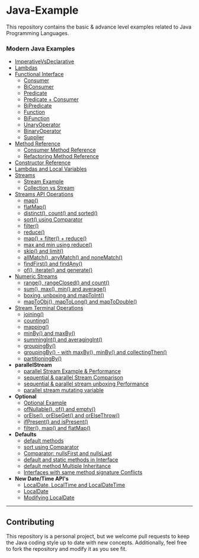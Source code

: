 # Java-Example
This repository contains the basic &amp; advance level examples related to Java Programming Languages.

### Modern Java Examples

  * [ImperativeVsDeclarative](Modern-Java-Examples/src/com/learn/imperativevsdeclarative)
  * [Lambdas](Modern-Java-Examples/src/com/learn/lambdas)
  * [Functional Interface](Modern-Java-Examples/src/com/learn/functionalInterfaces)
    * [Consumer](Modern-Java-Examples/src/com/learn/functionalInterfaces/ConsumerExample.java)
    * [BiConsumer](Modern-Java-Examples/src/com/learn/functionalInterfaces/BiConsumerExample.java)
    * [Predicate](Modern-Java-Examples/src/com/learn/functionalInterfaces/PredicateExample.java)
    * [Predicate + Consumer](Modern-Java-Examples/src/com/learn/functionalInterfaces/PredicateAndConsumerExample.java)
    * [BiPredicate](Modern-Java-Examples/src/com/learn/functionalInterfaces/BiPredicateExample.java)
    * [Function](Modern-Java-Examples/src/com/learn/functionalInterfaces/FunctionExample.java)
    * [BiFunction](Modern-Java-Examples/src/com/learn/functionalInterfaces/BiFunctionExample.java)
    * [UnaryOperator](Modern-Java-Examples/src/com/learn/functionalInterfaces/UnaryOperatorExample.java)
    * [BinaryOperator](Modern-Java-Examples/src/com/learn/functionalInterfaces/BinaryOperatorExample.java)
    * [Supplier](Modern-Java-Examples/src/com/learn/functionalInterfaces/SupplierExample.java)
  * [Method Reference](Modern-Java-Examples/src/com/learn/methodreference/FunctionMethodReferenceExample.java)
    * [Consumer Method Reference](Modern-Java-Examples/src/com/learn/methodreference/ConsumerMethodReferenceExample.java)
    * [Refactoring Method Reference](Modern-Java-Examples/src/com/learn/methodreference/RefactorMethodReferenceExample.java)
  * [Constructor Reference](Modern-Java-Examples/src/com/learn/constructorreference/ConstructorReferenceExample.java)
  * [Lambdas and Local Variables](Modern-Java-Examples/src/com/learn/lambdas/LambdaVariable1.java)
  * [Streams](Modern-Java-Examples/src/com/learn/streams)
    * [Stream Example](Modern-Java-Examples/src/com/learn/streams/StreamsExample.java)
    * [Collection vs Stream](Modern-Java-Examples/src/com/learn/streams/CollectionVsStream.java)
  * [Streams API Operations](Modern-Java-Examples/src/com/learn/streams/StreamsExample.java)
    * [map()](Modern-Java-Examples/src/com/learn/streams/StreamsMapExample.java)
    * [flatMap()](Modern-Java-Examples/src/com/learn/streams/StreamsFlatMapExample.java)
    * [distinct(), count() and sorted()](Modern-Java-Examples/src/com/learn/streams/StreamsFlatMapExample.java)
    * [sort() using Comparator](Modern-Java-Examples/src/com/learn/streams/StreamsComparatorExample.java)
    * [filter()](Modern-Java-Examples/src/com/learn/streams/StreamsFilterExample.java)
    * [reduce()](Modern-Java-Examples/src/com/learn/streams/StreamsReduceExample.java)
    * [map() + filter() + reduce()](Modern-Java-Examples/src/com/learn/streams/StreamMapReduceExample.java)
    * [max and min using reduce()](Modern-Java-Examples/src/com/learn/streams/StreamsMinMaxExample.java)
    * [skip() and limit()](Modern-Java-Examples/src/com/learn/streams/StreamsLimitSkipExample.java)
    * [allMatch(), anyMatch() and noneMatch()](Modern-Java-Examples/src/com/learn/streams/StreamsMatchExample.java)
    * [findFirst() and findAny()](Modern-Java-Examples/src/com/learn/streams/StreamsFindExample.java)
    * [of(), iterate() and generate()](Modern-Java-Examples/src/com/learn/streams/StreamOfGenerateIterateExample.java)
  * [ Numeric Streams](Modern-Java-Examples/src/com/learn/numericstreams/NumericStreamsExample.java)
    * [range(), rangeClosed() and count()](Modern-Java-Examples/src/com/learn/numericstreams/NumericStreamRangesExample.java)
    * [sum(), max(), min() and average()](Modern-Java-Examples/src/com/learn/numericstreams/NumericStreamAggregateExample.java)
    * [boxing, unboxing and mapToInt()](Modern-Java-Examples/src/com/learn/numericstreams/NumericStreamsBoxingUnboxingExample.java)
    * [mapToObj(), mapToLong() and mapToDouble()](Modern-Java-Examples/src/com/learn/numericstreams/NumericStreamsMapExample.java)
  * [ Stream Terminal Operations ](Modern-Java-Examples/src/com/learn/streams_terminal)
    * [ joining()](Modern-Java-Examples/src/com/learn/streams_terminal/StreamsJoiningExample.java)
    * [ counting()](Modern-Java-Examples/src/com/learn/streams_terminal/StreamsCountingExample.java)
    * [ mapping()](Modern-Java-Examples/src/com/learn/streams_terminal/StreamsMappingExample.java)
    * [ minBy() and maxBy()](Modern-Java-Examples/src/com/learn/streams_terminal/StreamsMinByMaxByExample.java)
    * [ summingInt() and averagingInt()](Modern-Java-Examples/src/com/learn/streams_terminal/StreamsSumAvgExample.java)
    * [ groupingBy()](Modern-Java-Examples/src/com/learn/streams_terminal/StreamsGroupingByExample.java)
    * [ groupingBy() - with maxBy(), minBy() and collectingThen()](Modern-Java-Examples/src/com/learn/streams_terminal/StreamsMinMaxCollectingThenExample.java)
    * [ partitioningBy()](Modern-Java-Examples/src/com/learn/streams_terminal/StreamsPartitioningByExample.java)
  * **parallelStream** 
    * [ parallel Stream Example & Performance](Modern-Java-Examples/src/com/learn/parallelstream/ParallelStreamExample.java)
    * [ sequential & parallel Stream Comparison ](Modern-Java-Examples/src/com/learn/parallelstream/ParallelStreamExample1.java)
    * [ sequential & parallel stream unboxing Performance ](Modern-Java-Examples/src/com/learn/parallelstream/ParallelStreamBoxedExample.java)
    * [ parallel stream mutating variable](Modern-Java-Examples/src/com/learn/parallelstream/SumClient.java)
  * **Optional** 
    * [Optional Example](Modern-Java-Examples/src/com/learn/optional/OptionalExample.java)
    * [ofNullable(), of() and empty()](Modern-Java-Examples/src/com/learn/optional/OptionalOfEmptyNullableExample.java)
    * [orElse(), orElseGet() and orElseThrow()](Modern-Java-Examples/src/com/learn/optional/OptionalOrElseExample.java)
    * [ifPresent() and isPresent()](Modern-Java-Examples/src/com/learn/optional/OptionalPresentExample.java)
    * [filter(), map() and flatMap()](Modern-Java-Examples/src/com/learn/optional/OptionalMapFlatMapExample.java)
  * **Defaults**
    * [default methods](Modern-Java-Examples/src/com/learn/defaults/DefaultsMethodExample.java)
    * [sort using Comparator](Modern-Java-Examples/src/com/learn/defaults/DefaultsMethodsExample2.java)
    * [Comparator: nullsFirst and nullsLast](Modern-Java-Examples/src/com/learn/defaults/DefaultsMethodsExample2.java)
    * [default and static methods in Interface](Modern-Java-Examples/src/com/learn/defaults/Multiplier.java)
    * [default method Multiple Inheritance](Modern-Java-Examples/src/com/learn/defaults/Client123.java)
    * [Interfaces with same method signature Conflicts](Modern-Java-Examples/src/com/learn/defaults/Client14.java)
  * **New Date/Time API's** 
    * [LocalDate, LocalTime and LocalDateTime](Modern-Java-Examples/src/com/learn/dates/NewDateTimeExample.java)
    * [LocalDate](Modern-Java-Examples/src/com/learn/dates/LocalDateExample.java)
    * [Modifying LocalDate](Modern-Java-Examples/src/com/learn/dates/LocalDateExample2.java)

<hr />

## Contributing

This repository is a personal project, but we welcome pull requests to keep the Java coding style up to date with new concepts. Additionally, feel free to fork the repository and modify it as you see fit.






































